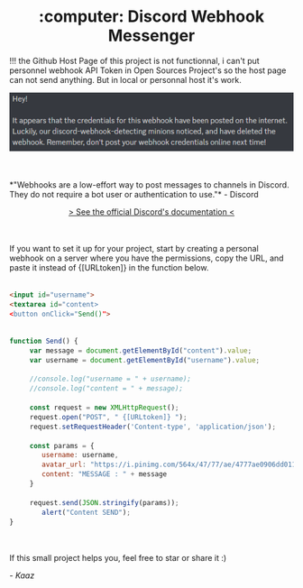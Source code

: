 <h1 align="center"> :computer: Discord Webhook Messenger</h1>
<p>!!! the Github Host Page of this project is not functionnal, i can't put personnel webhook API Token in Open Sources Project's so the host page can not send anything. But in local or personnal host it's work.
<div align="center">
   <img src="Capture.PNG">
</div>
<br><br></p>
*"Webhooks are a low-effort way to post messages to channels in Discord. They do not require a bot user or authentication to use."* - Discord

<p align="center"> 
 <a href="https://discord.com/developers/docs/resources/webhook" alt="Discord's Webhook Documentation" target="_blank"> > See the official Discord's documentation <</a>

</p>
<br><br>
If you want to set it up for your project, start by creating a personal webhook on a server where you have the permissions, copy the URL, and paste it instead of {[URLtoken]} in the function below.
<br><br>

```html
<input id="username">
<textarea id="content>
<button onClick="Send()">
```
```javascript

function Send() {
     var message = document.getElementById("content").value;
     var username = document.getElementById("username").value;
     
     //console.log("username = " + username);
     //console.log("content = " + message);
     
     const request = new XMLHttpRequest();
     request.open("POST", " {[URLtoken]} ");
     request.setRequestHeader('Content-type', 'application/json');

     const params = {
        username: username,
        avatar_url: "https://i.pinimg.com/564x/47/77/ae/4777ae0906dd0113ad0bb00d61125d1b.jpg", //Change the link here for change the icon of the message. You can also link it with an input for let the user defines it.
        content: "MESSAGE : " + message
     }

     request.send(JSON.stringify(params));
	    alert("Content SEND");
}
```
<br><br>
If this small project helps you, feel free to star or share it :)

*- Kaaz*
